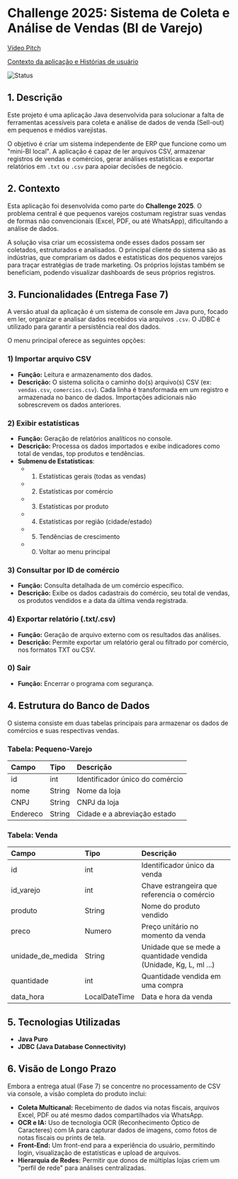 # Challenge 2025: Sistema de Coleta e Análise de Vendas (BI de Varejo)

[Vídeo Pitch](https://www.youtube.com/watch?v=7u8Nv14x_2E&t)

[Contexto da aplicação e Histórias de usuário](https://docs.google.com/document/d/1hA9xPOIarcOwa0dvtctY5EPa6Rx4bELIObJjrv10lCw/edit?usp=sharing)


![Status](https://img.shields.io/badge/Status-Em_Desenvolvimento-blue)


## 1. Descrição

Este projeto é uma aplicação Java desenvolvida para solucionar a falta de ferramentas acessíveis para coleta e análise de dados de venda (Sell-out) em pequenos e médios varejistas.

O objetivo é criar um sistema independente de ERP que funcione como um "mini-BI local". A aplicação é capaz de ler arquivos CSV, armazenar registros de vendas e comércios, gerar análises estatísticas e exportar relatórios em `.txt` ou `.csv` para apoiar decisões de negócio.

## 2. Contexto

Esta aplicação foi desenvolvida como parte do **Challenge 2025**. O problema central é que pequenos varejos costumam registrar suas vendas de formas não convencionais (Excel, PDF, ou até WhatsApp), dificultando a análise de dados.

A solução visa criar um ecossistema onde esses dados possam ser coletados, estruturados e analisados. O principal cliente do sistema são as indústrias, que comprariam os dados e estatísticas dos pequenos varejos para traçar estratégias de trade marketing. Os próprios lojistas também se beneficiam, podendo visualizar dashboards de seus próprios registros.

## 3. Funcionalidades (Entrega Fase 7)

A versão atual da aplicação é um sistema de console em Java puro, focado em ler, organizar e analisar dados recebidos via arquivos `.csv`. O JDBC é utilizado para garantir a persistência real dos dados.

O menu principal oferece as seguintes opções:

### 1) Importar arquivo CSV
* **Função:** Leitura e armazenamento dos dados.
* **Descrição:** O sistema solicita o caminho do(s) arquivo(s) CSV (ex: `vendas.csv`, `comercios.csv`). Cada linha é transformada em um registro e armazenada no banco de dados. Importações adicionais não sobrescrevem os dados anteriores.

### 2) Exibir estatísticas
* **Função:** Geração de relatórios analíticos no console.
* **Descrição:** Processa os dados importados e exibe indicadores como total de vendas, top produtos e tendências.
* **Submenu de Estatísticas**:
    * 1) Estatísticas gerais (todas as vendas)
    * 2) Estatísticas por comércio
    * 3) Estatísticas por produto
    * 4) Estatísticas por região (cidade/estado)
    * 5) Tendências de crescimento
    * 0) Voltar ao menu principal

### 3) Consultar por ID de comércio
* **Função:** Consulta detalhada de um comércio específico.
* **Descrição:** Exibe os dados cadastrais do comércio, seu total de vendas, os produtos vendidos e a data da última venda registrada.

### 4) Exportar relatório (.txt/.csv)
* **Função:** Geração de arquivo externo com os resultados das análises.
* **Descrição:** Permite exportar um relatório geral ou filtrado por comércio, nos formatos TXT ou CSV.

### 0) Sair
* **Função:** Encerrar o programa com segurança.

## 4. Estrutura do Banco de Dados

O sistema consiste em duas tabelas principais para armazenar os dados de comércios e suas respectivas vendas.

### Tabela: Pequeno-Varejo

| Campo | Tipo | Descrição |
| :--- | :--- | :--- |
| id | int | Identificador único do comércio |
| nome | String | Nome da loja |
| CNPJ | String | CNPJ da loja |
| Endereco | String | Cidade e a abreviação estado |


### Tabela: Venda

| Campo | Tipo | Descrição |
| :--- | :--- | :--- |
| id | int | Identificador único da venda |
| id\_varejo | int | Chave estrangeira que referencia o comércio |
| produto | String | Nome do produto vendido |
| preco | Numero | Preço unitário no momento da venda |
| unidade_de_medida | String | Unidade que se mede a quantidade vendida (Unidade, Kg, L, ml ...) |
| quantidade | int | Quantidade vendida em uma compra |
| data\_hora | LocalDateTime | Data e hora da venda |


## 5. Tecnologias Utilizadas

* **Java Puro**
* **JDBC (Java Database Connectivity)**

## 6. Visão de Longo Prazo

Embora a entrega atual (Fase 7) se concentre no processamento de CSV via console, a visão completa do produto inclui:

* **Coleta Multicanal:** Recebimento de dados via notas fiscais, arquivos Excel, PDF ou até mesmo dados compartilhados via WhatsApp.
* **OCR e IA:** Uso de tecnologia OCR (Reconhecimento Óptico de Caracteres) com IA para capturar dados de imagens, como fotos de notas fiscais ou prints de tela.
* **Front-End:** Um front-end para a experiência do usuário, permitindo login, visualização de estatísticas e upload de arquivos.
* **Hierarquia de Redes:** Permitir que donos de múltiplas lojas criem um "perfil de rede" para análises centralizadas.
